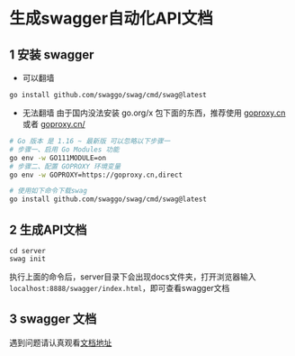 # 生成swagger自动化API文档

## 1 安装 swagger

- 可以翻墙
````
go install github.com/swaggo/swag/cmd/swag@latest
````

- 无法翻墙
  由于国内没法安装 go.org/x 包下面的东西，推荐使用 [goproxy.cn](https://goproxy.cn/zh/) 或者 [goproxy.cn/](https://goproxy.cn/)

```bash
# Go 版本 是 1.16 ~ 最新版 可以忽略以下步骤一
# 步骤一、启用 Go Modules 功能
go env -w GO111MODULE=on 
# 步骤二、配置 GOPROXY 环境变量
go env -w GOPROXY=https://goproxy.cn,direct

# 使用如下命令下载swag
go install github.com/swaggo/swag/cmd/swag@latest
```

## 2 生成API文档

````
cd server
swag init
````
执行上面的命令后，server目录下会出现docs文件夹，打开浏览器输入 `localhost:8888/swagger/index.html`，即可查看swagger文档

## 3 swagger 文档

遇到问题请认真观看[文档地址](https://github.com/swaggo/swag/blob/master/README_zh-CN.md)